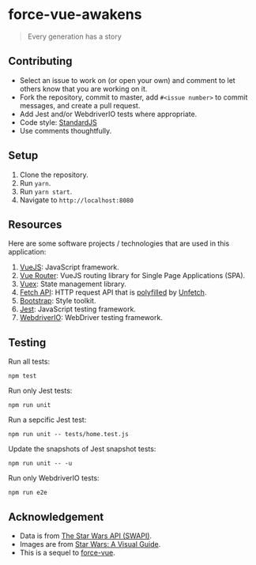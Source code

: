 # force-vue-awakens
> Every generation has a story

## Contributing

* Select an issue to work on (or open your own) and comment to let others know
  that you are working on it.
* Fork the repository, commit to master, add `#<issue number>` to commit
  messages, and create a pull request.
* Add Jest and/or WebdriverIO tests where appropriate.
* Code style: [StandardJS](https://standardjs.com/)
* Use comments thoughtfully.

## Setup

1. Clone the repository.
2. Run `yarn`.
3. Run `yarn start`.
4. Navigate to `http://localhost:8080`

## Resources

Here are some software projects / technologies that are used in this
application:

1. [VueJS](https://vuejs.org): JavaScript framework.
2. [Vue Router](https://router.vuejs.org): VueJS routing library for Single
   Page Applications (SPA).
3. [Vuex](https://vuex.vuejs.org): State management library.
4. [Fetch API](https://developer.mozilla.org/en-US/docs/Web/API/Fetch_API):
   HTTP request API that is
   [polyfilled](https://en.wikipedia.org/wiki/Polyfill_(programming)) by
   [Unfetch]( https://npm.im/unfetch).
5. [Bootstrap](http://getbootstrap.com): Style toolkit.
6. [Jest](https://facebook.github.io/jest/en/): JavaScript testing framework.
7. [WebdriverIO](https://webdriver.io): WebDriver testing framework.

## Testing

Run all tests:

```
npm test
```

Run only Jest tests:

```
npm run unit
```

Run a sepcific Jest test:

```
npm run unit -- tests/home.test.js
```

Update the snapshots of Jest snapshot tests:

```
npm run unit -- -u
```

Run only WebdriverIO tests:

```
npm run e2e
```

## Acknowledgement

* Data is from [The Star Wars API (SWAPI)](https://swapi.co).
* Images are from [Star Wars: A Visual Guide](https://starwars-visualguide.com).
* This is a sequel to [force-vue](https://github.com/alexkramer/force-vue).
